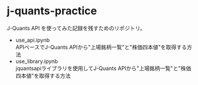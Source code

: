 # j-quants-practice
J-Quants API を使ってみた記録を残すためのリポジトリ。

- use_api.ipynb <br>
  APIベースでJ-Quants APIから"上場銘柄一覧"と"株価四本値"を取得する方法
- use_library.ipynb <br>
  jquantsapiライブラリを使用してJ-Quants APIから"上場銘柄一覧"と"株価四本値"を取得する方法
